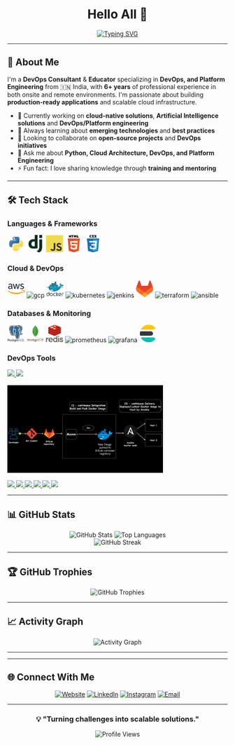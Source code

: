 <div align="center">
  
  <h1>Hello All 👋</h1>
  
[![Typing SVG](https://readme-typing-svg.herokuapp.com?font=Fira+Code&pause=1000&color=2E9EF7&center=true&vCenter=true&width=435&lines=DevOps+Consultant;DevOps+Engineering;6%2B+Years+Experience;Cloud+And+Kubernetes+Expert)](https://git.io/typing-svg)

</div>

---
## 🚀 About Me

I'm a **DevOps Consultant** & **Educator** specializing in **DevOps, and Platform Engineering** from 🇮🇳 India, with **6+ years** of professional experience in both onsite and remote environments. I'm passionate about building **production-ready applications** and scalable cloud infrastructure.

- 🔭 Currently working on **cloud-native solutions**, **Artificial Intelligence solutions** and **DevOps/Platform engineering**
- 🌱 Always learning about **emerging technologies** and **best practices**
- 👯 Looking to collaborate on **open-source projects** and **DevOps initiatives**
- 💬 Ask me about **Python, Cloud Architecture, DevOps, and Platform Engineering**
- ⚡ Fun fact: I love sharing knowledge through **training and mentoring**

---

## 🛠️ Tech Stack

### **Languages & Frameworks**
<p align="left">
  <img src="https://raw.githubusercontent.com/devicons/devicon/master/icons/python/python-original.svg" alt="python" width="40" height="40"/>
  <img src="https://raw.githubusercontent.com/devicons/devicon/master/icons/django/django-plain.svg" alt="django" width="40" height="40"/>
  <img src="https://raw.githubusercontent.com/devicons/devicon/master/icons/javascript/javascript-original.svg" alt="javascript" width="40" height="40"/>
  <img src="https://raw.githubusercontent.com/devicons/devicon/master/icons/html5/html5-original-wordmark.svg" alt="html5" width="40" height="40"/>
  <img src="https://raw.githubusercontent.com/devicons/devicon/master/icons/css3/css3-original-wordmark.svg" alt="css3" width="40" height="40"/>
</p>

### **Cloud & DevOps**
<p align="left">
  <img src="https://raw.githubusercontent.com/devicons/devicon/master/icons/amazonwebservices/amazonwebservices-original-wordmark.svg" alt="aws" width="40" height="40"/>
  <img src="https://www.vectorlogo.zone/logos/google_cloud/google_cloud-icon.svg" alt="gcp" width="40" height="40"/>
  <img src="https://raw.githubusercontent.com/devicons/devicon/master/icons/docker/docker-original-wordmark.svg" alt="docker" width="40" height="40"/>
  <img src="https://www.vectorlogo.zone/logos/kubernetes/kubernetes-icon.svg" alt="kubernetes" width="40" height="40"/>
  <img src="https://www.vectorlogo.zone/logos/jenkins/jenkins-icon.svg" alt="jenkins" width="40" height="40"/>
  <img src="https://raw.githubusercontent.com/devicons/devicon/master/icons/gitlab/gitlab-original.svg" alt="gitlab" width="40" height="40"/>
  <img src="https://www.vectorlogo.zone/logos/terraformio/terraformio-icon.svg" alt="terraform" width="40" height="40"/>
  <img src="https://www.vectorlogo.zone/logos/ansible/ansible-icon.svg" alt="ansible" width="40" height="40"/>
</p>

### **Databases & Monitoring**
<p align="left">
  <img src="https://raw.githubusercontent.com/devicons/devicon/master/icons/postgresql/postgresql-original-wordmark.svg" alt="postgresql" width="40" height="40"/>
  <img src="https://raw.githubusercontent.com/devicons/devicon/master/icons/mongodb/mongodb-original-wordmark.svg" alt="mongodb" width="40" height="40"/>
  <img src="https://raw.githubusercontent.com/devicons/devicon/master/icons/redis/redis-original-wordmark.svg" alt="redis" width="40" height="40"/>
  <img src="https://www.vectorlogo.zone/logos/prometheusio/prometheusio-icon.svg" alt="prometheus" width="40" height="40"/>
  <img src="https://www.vectorlogo.zone/logos/grafana/grafana-icon.svg" alt="grafana" width="40" height="40"/>
  <img src="https://raw.githubusercontent.com/devicons/devicon/master/icons/elasticsearch/elasticsearch-original.svg" alt="elasticsearch" width="40" height="40"/>
</p>

### DevOps Tools
 <p float="left">
  <a href="https://m.do.co/c/3bc2250b7076" target="_blank" >
    <img src="https://raw.githubusercontent.com/itsksaurabh/itsksaurabh/master/assets/do.gif"  height="75" />
  </a> 
  <a href="https://aws.amazon.com/" target="_blank" >
    <img src="https://raw.githubusercontent.com/itsksaurabh/itsksaurabh/master/assets/aws.gif"  height="75" />
  </a>
   <br>
   <br>
  <a href="" target="_blank" >
    <img src="https://github.com/aniketdsalve/aniketdsalve/blob/main/gitlab_cicd.gif"  height="200" />
  </a>
 </p>
 

<p float="left">
  <a href="https://python.org/" target="_blank" >
    <img src="https://media1.giphy.com/media/KAq5w47R9rmTuvWOWa/giphy.gif"  height="90" />
  </a>
  <a href="https://www.docker.com/" target="_blank" >
    <img src="https://raw.githubusercontent.com/itsksaurabh/itsksaurabh/master/assets/docker.gif"  height="80" /> 
  </a>
  
  <a href="https://www.djangoproject.com/" target="_blank" >
    <img src="https://www.edgica.com/wp-content/files/django-logo-big.jpg"  height="80" /> 
  </a>
  
  <a href="https://docs.gitlab.com/ee/ci/" target="_blank" >
    <img src="https://raw.githubusercontent.com/itsksaurabh/itsksaurabh/master/assets/cicd.gif"  height="65" />
  </a>
  
  <a href="https://grpc.io/" target="_blank" >
    <img src="https://raw.githubusercontent.com/itsksaurabh/itsksaurabh/master/assets/grpc.gif"  height="75" />
  </a>
  
  <a href="https://www.w3.org/wiki/The_web_standards_model_-_HTML_CSS_and_JavaScript" target="_blank" >
    <img src="https://raw.githubusercontent.com/itsksaurabh/itsksaurabh/master/assets/html-css-js.png" height="70" />
  </a>
 </p>

---

## 📊 GitHub Stats

<div align="center">
  <img src="https://github-readme-stats.vercel.app/api?username=aniketdsalve&show_icons=true&theme=tokyonight&hide_border=true&count_private=true" alt="GitHub Stats" height="165">
  <img src="https://github-readme-stats.vercel.app/api/top-langs/?username=aniketdsalve&layout=compact&theme=tokyonight&hide_border=true" alt="Top Languages" height="165">
</div>

<div align="center">
  <img src="https://github-readme-streak-stats.herokuapp.com/?user=aniketdsalve&theme=tokyonight&hide_border=true" alt="GitHub Streak" width="400">
</div>

---

## 🏆 GitHub Trophies
<div align="center">
  <img src="https://github-profile-trophy.vercel.app/?username=aniketdsalve&theme=tokyonight&no-frame=true&no-bg=true&margin-w=4" alt="GitHub Trophies">
</div>

---

## 📈 Activity Graph
<div align="center">
  <img src="https://github-readme-activity-graph.vercel.app/graph?username=aniketdsalve&theme=tokyo-night&hide_border=true" alt="Activity Graph">
</div>

---

---
## 🌐 Connect With Me

<div align="center">
  
[![Website](https://img.shields.io/badge/Website-aniketsalve.com-blue?style=for-the-badge&logo=google-chrome&logoColor=white)](https://www.aniketsalve.com)
[![LinkedIn](https://img.shields.io/badge/LinkedIn-Connect-blue?style=for-the-badge&logo=linkedin&logoColor=white)](https://www.linkedin.com/in/ani-salve/)
[![Instagram](https://img.shields.io/badge/Instagram-Follow-E4405F?style=for-the-badge&logo=instagram&logoColor=white)](https://www.instagram.com/anik8_5alve/)
[![Email](https://img.shields.io/badge/Email-aniketdsalve@gmail.com-red?style=for-the-badge&logo=gmail&logoColor=white)](aniketdsalve16@gmail.com)

</div>

---

<div align="center">
  
### 💡 "Turning challenges into scalable solutions." 

![Profile Views](https://komarev.com/ghpvc/?username=aniketdsalve&color=brightgreen&style=flat-square)

</div>
